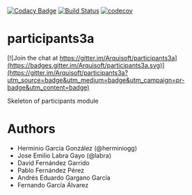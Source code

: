 [![Codacy Badge](https://api.codacy.com/project/badge/Grade/2f5e9b234d9b4cbd8669629c299990ad)](https://www.codacy.com/app/jelabra/participants3a?utm_source=github.com&utm_medium=referral&utm_content=Arquisoft/participants3a&utm_campaign=badger)
[![Build Status](https://travis-ci.org/Arquisoft/participants3a.svg?branch=master)](https://travis-ci.org/Arquisoft/participants3a)
[![codecov](https://codecov.io/gh/Arquisoft/participants3a/branch/master/graph/badge.svg)](https://codecov.io/gh/Arquisoft/participants3a)


# participants3a

[![Join the chat at https://gitter.im/Arquisoft/participants3a](https://badges.gitter.im/Arquisoft/participants3a.svg)](https://gitter.im/Arquisoft/participants3a?utm_source=badge&utm_medium=badge&utm_campaign=pr-badge&utm_content=badge)

Skeleton of participants module

# Authors

- Herminio García González (@herminiogg)
- Jose Emilio Labra Gayo (@labra)
- David Fernández Garrido
- Pablo Fernández Pérez
- Andrés Eduardo Gargano García
- Fernando García Álvarez

